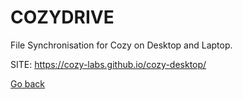 # COZYDRIVE

 File Synchronisation for Cozy on Desktop and Laptop.
 
 SITE: https://cozy-labs.github.io/cozy-desktop/

 [Go back](https://portable-linux-apps.github.io/apps.html)

